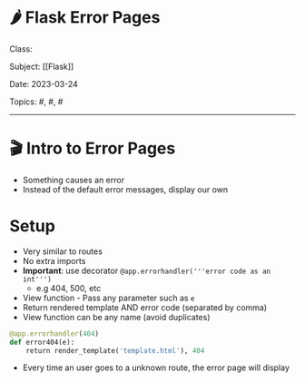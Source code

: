 # 🌶️ Flask Error Pages
Class: <a href=""> </a>

Subject: [[Flask]]

Date: 2023-03-24

Topics: #, #, # 

---

# 🎬 Intro to Error Pages
- Something causes an error  
- Instead of the default error messages, display our own

# Setup
- Very similar to routes
- No extra imports
- **Important**: use decorator `@app.errorhandler('''error code as an int''')`
	- e.g 404, 500, etc
- View function - Pass any parameter such as `e`  
- Return rendered template AND error code (separated by comma)
- View function can be any name (avoid duplicates)
```python
@app.errorhandler(404)
def error404(e):
    return render_template('template.html'), 404
```

- Every time an user goes to a unknown route, the error page will display